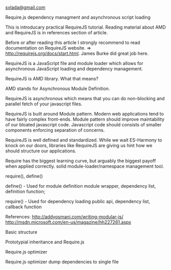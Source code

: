 svlada@gmail.com

Require.js dependency managment and asynchronous script loading

This is introducary practical RequireJS tutorial. Reading material about AMD and RequireJS is in references section of article.

Before or after reading this article I strongly recommend to read documentation on RequireJS website. => http://requirejs.org/docs/start.html. James Burke did great job here.

RequireJS is a JavaScript file and module loader which allows for asynchronous JavaScript loading and dependency management.

RequireJS is AMD library. What that means?

AMD stands for Asynchronous Module Definition.

RequireJS is asynchronous which means that you can do non-blocking and parallel fetch of your javascript files.

RequireJS is built around Module pattern. Modern web applications tend to have fairly complex front-ends. Module pattern should improve maintability of our bloated javascript code. Javascript code should consists of smaller components enforcing separation of concerns.

RequireJS is well defined and standardized. While we wait ES-Harmony to knock on our doors, libraries like RequireJS are giving us hint how we should structure our applications. 

Require has the biggest learning curve, but arguably the biggest payoff when applied correctly.
 solid module-loader/namespace management tool.


require(), define()

define() - Used for module definition
module wrapper, dependency list, definition function;

require() - Used for dependency loading
public api, dependency list, callback function


 
References: 
http://addyosmani.com/writing-modular-js/
http://msdn.microsoft.com/en-us/magazine/hh227261.aspx



Basic structure

Prototypial inheritance and Require.js

Require.js optimizer

Require.js optimizer dump dependencies to single file

